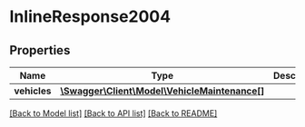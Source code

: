 # InlineResponse2004

## Properties
Name | Type | Description | Notes
------------ | ------------- | ------------- | -------------
**vehicles** | [**\Swagger\Client\Model\VehicleMaintenance[]**](VehicleMaintenance.md) |  | [optional] 

[[Back to Model list]](../README.md#documentation-for-models) [[Back to API list]](../README.md#documentation-for-api-endpoints) [[Back to README]](../README.md)


